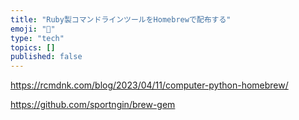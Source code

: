 ```yaml
---
title: "Ruby製コマンドラインツールをHomebrewで配布する"
emoji: "🐡"
type: "tech"
topics: []
published: false
---
```


https://rcmdnk.com/blog/2023/04/11/computer-python-homebrew/

https://github.com/sportngin/brew-gem